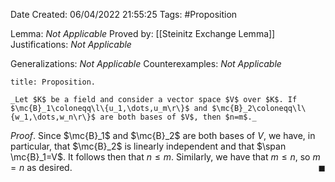 <div class="topSpace"></div>

Date Created: 06/04/2022 21:55:25
Tags: #Proposition

Lemma: _Not Applicable_
Proved by: [[Steinitz Exchange Lemma]]
Justifications: _Not Applicable_

Generalizations: _Not Applicable_
Counterexamples: _Not Applicable_

``` ad-Proposition
title: Proposition.

_Let $K$ be a field and consider a vector space $V$ over $K$. If $\mc{B}_1\coloneqq\l\{u_1,\dots,u_m\r\}$ and $\mc{B}_2\coloneqq\l\{w_1,\dots,w_n\r\}$ are both bases of $V$, then $n=m$._

```

_Proof_. Since $\mc{B}_1$ and $\mc{B}_2$ are both bases of $V$, we have, in particular, that $\mc{B}_2$ is linearly independent and that $\span \mc{B}_1=V$. It follows then that $n\leq m$. Similarly, we have that $m\leq n$, so $m=n$ as desired.<span style="float:right;">$\blacksquare$</span>
